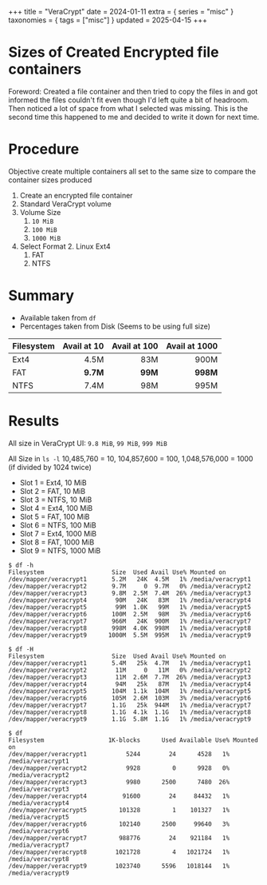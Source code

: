 +++
title = "VeraCrypt"
date = 2024-01-11
extra = { series = "misc" }
taxonomies = { tags = ["misc"] }
updated = 2025-04-15
+++

# Sizes of Created Encrypted file containers

Foreword: Created a file container and then tried to copy the files in and got informed the files couldn't fit even though I'd left quite a bit of headroom.
Then noticed a lot of space from what I selected was missing.
This is the second time this happened to me and decided to write it down for next time.

# Procedure

Objective create multiple containers all set to the same size to compare the container sizes produced

1. Create an encrypted file container
2. Standard VeraCrypt volume
3. Volume Size
   1. `10 MiB`
   2. `100 MiB`
   3. `1000 MiB`
4. Select Format
   2. Linux Ext4
   1. FAT
   2. NTFS

# Summary

- Available taken from `df`
- Percentages taken from Disk (Seems to be using full size)

| Filesystem | Avail at 10 | Avail at 100 | Avail at 1000 |
| :--------- | ----------: | -----------: | ------------: |
| Ext4       |        4.5M |          83M |          900M |
| FAT        |    **9.7M** |      **99M** |      **998M** |
| NTFS       |        7.4M |          98M |          995M |

# Results

All size in VeraCrypt UI: `9.8 MiB`, `99 MiB`, `999 MiB`

All Size in `ls -l` 10,485,760 = 10, 104,857,600 = 100, 1,048,576,000 = 1000 (if divided by 1024 twice)

- Slot 1 = Ext4, 10 MiB
- Slot 2 = FAT, 10 MiB
- Slot 3 = NTFS, 10 MiB
- Slot 4 = Ext4, 100 MiB
- Slot 5 = FAT, 100 MiB
- Slot 6 = NTFS, 100 MiB
- Slot 7 = Ext4, 1000 MiB
- Slot 8 = FAT, 1000 MiB
- Slot 9 = NTFS, 1000 MiB

```
$ df -h
Filesystem                   Size  Used Avail Use% Mounted on
/dev/mapper/veracrypt1       5.2M   24K  4.5M   1% /media/veracrypt1
/dev/mapper/veracrypt2       9.7M     0  9.7M   0% /media/veracrypt2
/dev/mapper/veracrypt3       9.8M  2.5M  7.4M  26% /media/veracrypt3
/dev/mapper/veracrypt4        90M   24K   83M   1% /media/veracrypt4
/dev/mapper/veracrypt5        99M  1.0K   99M   1% /media/veracrypt5
/dev/mapper/veracrypt6       100M  2.5M   98M   3% /media/veracrypt6
/dev/mapper/veracrypt7       966M   24K  900M   1% /media/veracrypt7
/dev/mapper/veracrypt8       998M  4.0K  998M   1% /media/veracrypt8
/dev/mapper/veracrypt9      1000M  5.5M  995M   1% /media/veracrypt9
```

```
$ df -H
Filesystem                   Size  Used Avail Use% Mounted on
/dev/mapper/veracrypt1       5.4M   25k  4.7M   1% /media/veracrypt1
/dev/mapper/veracrypt2        11M     0   11M   0% /media/veracrypt2
/dev/mapper/veracrypt3        11M  2.6M  7.7M  26% /media/veracrypt3
/dev/mapper/veracrypt4        94M   25k   87M   1% /media/veracrypt4
/dev/mapper/veracrypt5       104M  1.1k  104M   1% /media/veracrypt5
/dev/mapper/veracrypt6       105M  2.6M  103M   3% /media/veracrypt6
/dev/mapper/veracrypt7       1.1G   25k  944M   1% /media/veracrypt7
/dev/mapper/veracrypt8       1.1G  4.1k  1.1G   1% /media/veracrypt8
/dev/mapper/veracrypt9       1.1G  5.8M  1.1G   1% /media/veracrypt9
```

```
$ df
Filesystem                  1K-blocks      Used Available Use% Mounted on
/dev/mapper/veracrypt1           5244        24      4528   1% /media/veracrypt1
/dev/mapper/veracrypt2           9928         0      9928   0% /media/veracrypt2
/dev/mapper/veracrypt3           9980      2500      7480  26% /media/veracrypt3
/dev/mapper/veracrypt4          91600        24     84432   1% /media/veracrypt4
/dev/mapper/veracrypt5         101328         1    101327   1% /media/veracrypt5
/dev/mapper/veracrypt6         102140      2500     99640   3% /media/veracrypt6
/dev/mapper/veracrypt7         988776        24    921184   1% /media/veracrypt7
/dev/mapper/veracrypt8        1021728         4   1021724   1% /media/veracrypt8
/dev/mapper/veracrypt9        1023740      5596   1018144   1% /media/veracrypt9
```
